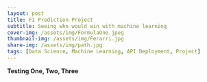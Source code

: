 ```yaml
---
layout: post
title: F1 Prediction Project
subtitle: Seeing who would win with machine learning
cover-img: /assets/img/FormulaOne.jpeg
thumbnail-img: /assets/img/Ferarri.jpg
share-img: /assets/img/path.jpg
tags: [Data Science, Machine Learning, API Deployment, Project]
---
```

**Testing One, Two, Three**
